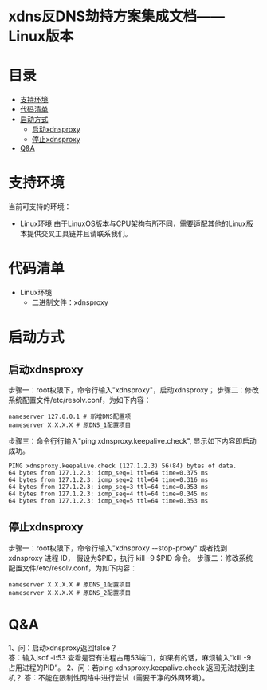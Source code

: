 # xdns反DNS劫持方案集成文档——Linux版本

# 目录
* [支持环境](#支持环境)
* [代码清单](#代码清单)
* [启动方式](#启动方式)
   * [启动xdnsproxy](#启动xdnsproxy)
   * [停止xdnsproxy](#停止xdnsproxy)
* [Q&A](#Q&A)

# 支持环境
当前可支持的环境：
* Linux环境
   由于LinuxOS版本与CPU架构有所不同，需要适配其他的Linux版本提供交叉工具链并且请联系我们。

# 代码清单
* Linux环境
    * 二进制文件：xdnsproxy
    
# 启动方式
## 启动xdnsproxy
步骤一：root权限下，命令行输入"xdnsproxy"，启动xdnsproxy；
步骤二：修改系统配置文件/etc/resolv.conf，为如下内容：
   ```
   nameserver 127.0.0.1 # 新增DNS配置项
   nameserver X.X.X.X # 原DNS_1配置项目
   ```
步骤三：命令行行输入"ping xdnsproxy.keepalive.check", 显示如下内容即启动成功。
  ```
  PING xdnsproxy.keepalive.check (127.1.2.3) 56(84) bytes of data.
  64 bytes from 127.1.2.3: icmp_seq=1 ttl=64 time=0.375 ms
  64 bytes from 127.1.2.3: icmp_seq=2 ttl=64 time=0.316 ms
  64 bytes from 127.1.2.3: icmp_seq=3 ttl=64 time=0.353 ms
  64 bytes from 127.1.2.3: icmp_seq=4 ttl=64 time=0.345 ms
  64 bytes from 127.1.2.3: icmp_seq=5 ttl=64 time=0.353 ms
  ```
   
   
## 停止xdnsproxy
步骤一：root权限下，命令行输入"xdnsproxy --stop-proxy" 或者找到xdnsproxy 进程 ID， 假设为$PID，执行 kill -9 $PID 命令。
步骤二：修改系统配置文件/etc/resolv.conf，为如下内容：
   ```
   nameserver X.X.X.X # 原DNS_1配置项目
   nameserver X.X.X.X # 原DNS_2配置项目
   ```
   
# Q&A
   1、问：启动xdnsproxy返回false？  
   答：输入lsof -i:53 查看是否有进程占用53端口，如果有的话，麻烦输入“kill -9 占用进程的PID”。
   2、问：若ping xdnsproxy.keepalive.check 返回无法找到主机？
   答：不能在限制性网络中进行尝试（需要干净的外网环境）。
   
